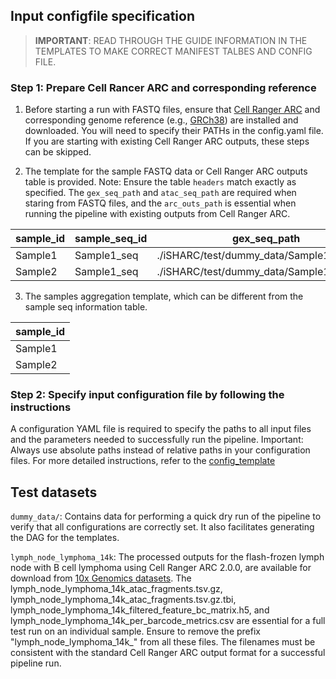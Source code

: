 ## Input configfile specification
> **IMPORTANT**: READ THROUGH THE GUIDE INFORMATION IN THE TEMPLATES TO MAKE CORRECT MANIFEST TALBES AND CONFIG FILE.

### Step 1: Prepare Cell Rancer ARC and corresponding reference
1) Before starting a run with FASTQ files, ensure that [Cell Ranger ARC](https://support.10xgenomics.com/single-cell-multiome-atac-gex/software/pipelines/latest/what-is-cell-ranger-arc) and corresponding genome reference (e.g., [GRCh38](https://cf.10xgenomics.com/supp/cell-arc/refdata-cellranger-arc-GRCh38-2020-A-2.0.0.tar.gz)) are installed and downloaded. You will need to specify their PATHs in the config.yaml file. If you are starting with existing Cell Ranger ARC outputs, these steps can be skipped.

2) The template for the sample FASTQ data or Cell Ranger ARC outputs table is provided. Note: Ensure the table `headers` match exactly as specified. The `gex_seq_path` and  `atac_seq_path` are required when staring from FASTQ files, and the `arc_outs_path` is essential when running the pipeline with existing outputs from Cell Ranger ARC.

|	sample_id   |  sample_seq_id	 |  gex_seq_path |  atac_seq_path | arc_outs_path  |
|-------------|------------------|---------------|----------------|----------------|
|  Sample1	  |   Sample1_seq    | ./iSHARC/test/dummy_data/Sample1_seq/GEX | ./iSHARC/test/dummy_data/Sample1_seq/ATAC	|    iSHARC/test/dummy_data/Sample1_arc_outs |                      |
|  Sample2	  |   Sample1_seq    | ./iSHARC/test/dummy_data/Sample1_seq/GEX | ./iSHARC/test/dummy_data/Sample1_seq/ATAC |    iSHARC/test/dummy_data/Sample1_arc_outs |  


3) The samples aggregation template, which can be different from the sample seq information table.

|	sample_id   |
|-------------|
|  Sample1	|
|  Sample2	|


### Step 2: Specify input configuration file by following the instructions
A configuration YAML file is required to specify the paths to all input files and the parameters needed to successfully run the pipeline. Important: Always use absolute paths instead of relative paths in your configuration files. For more detailed instructions, refer to the [config_template](./test/config_template.yaml)


## Test datasets

`dummy_data/`: Contains data for performing a quick dry run of the pipeline to verify that all configurations are correctly set. It also facilitates generating the DAG for the templates.   

`lymph_node_lymphoma_14k`: The processed outputs for the flash-frozen lymph node with B cell lymphoma using Cell Ranger ARC 2.0.0, are available for download from [10x Genomics datasets](https://www.10xgenomics.com/datasets/fresh-frozen-lymph-node-with-b-cell-lymphoma-14-k-sorted-nuclei-1-standard-2-0-0). The lymph_node_lymphoma_14k_atac_fragments.tsv.gz, lymph_node_lymphoma_14k_atac_fragments.tsv.gz.tbi, lymph_node_lymphoma_14k_filtered_feature_bc_matrix.h5, and lymph_node_lymphoma_14k_per_barcode_metrics.csv are essential for a full test run on an individual sample. Ensure to remove the prefix "lymph_node_lymphoma_14k_" from all these files. The filenames must be consistent with the standard Cell Ranger ARC output format for a successful pipeline run.
